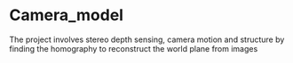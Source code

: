# Camera_model
 The project involves stereo depth sensing, camera motion and structure by finding the homography to reconstruct the world plane from images
